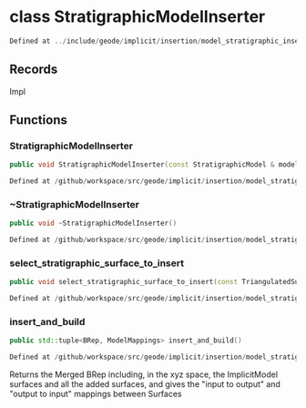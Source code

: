 # class StratigraphicModelInserter

```cpp
Defined at ../include/geode/implicit/insertion/model_stratigraphic_inserter.h#22
```

## Records

Impl



## Functions

### StratigraphicModelInserter

```cpp
public void StratigraphicModelInserter(const StratigraphicModel & model)
```

```cpp
Defined at /github/workspace/src/geode/implicit/insertion/model_stratigraphic_inserter.cpp#2262
```

### ~StratigraphicModelInserter

```cpp
public void ~StratigraphicModelInserter()
```

```cpp
Defined at /github/workspace/src/geode/implicit/insertion/model_stratigraphic_inserter.cpp#2268
```

### select_stratigraphic_surface_to_insert

```cpp
public void select_stratigraphic_surface_to_insert(const TriangulatedSurface3D & surface)
```

```cpp
Defined at /github/workspace/src/geode/implicit/insertion/model_stratigraphic_inserter.cpp#2270
```

### insert_and_build

```cpp
public std::tuple<BRep, ModelMappings> insert_and_build()
```

```cpp
Defined at /github/workspace/src/geode/implicit/insertion/model_stratigraphic_inserter.cpp#2276
```

 Returns the Merged BRep including, in the xyz space, the ImplicitModel surfaces and all the added surfaces, and gives the "input to output" and "output to input" mappings between Surfaces



